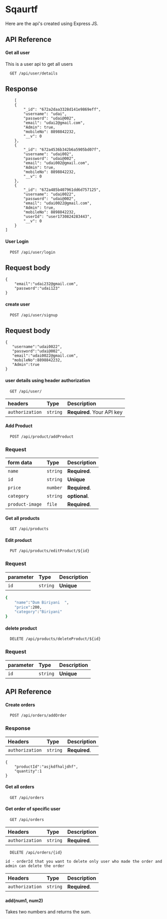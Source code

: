 
# Sqaurtf

Here are the api's created using Express JS.

## API Reference

#### Get all user
This is a user api to get all users
```http
  GET /api/user/details
```
## Response

```response
    [
    {
        "_id": "672a2daa3328d141e9869eff",
        "username": "udai",
        "password": "udai@002",
        "email": "udai2@gmail.com",
        "Admin": true,
        "mobileNo": 8898842232,
        "__v": 0
    },
    {
        "_id": "672a4536b342b6a5905bd07f",
        "username": "udai002",
        "password": "udai@002",
        "email": "udai002@gmail.com",
        "Admin": true,
        "mobileNo": 8898842232,
        "__v": 0
    },
    {
        "_id": "672a485b407961dd6d757125",
        "username": "udai0022",
        "password": "udai@002",
        "email": "udai0022@gmail.com",
        "Admin": true,
        "mobileNo": 8898842232,
        "userId": "user1730824283443",
        "__v": 0
    }
]

```

#### User Login

```http
  POST /api/user/login
```

## Request body
```request
{
    "email":"udai232@gmail.com",
    "password":"udai123"
}
```
#### create user

```http
  POST /api/user/signup
```
## Request body
```request
{
   "username":"udai0022",
   "password":"udai@002",
   "email":"udai0022@gmail.com",
   "mobileNo":8898842232,
   "Admin":true
}
```


#### user details using header authorization

```http
  GET /api/user/
```
| headers | Type     | Description                |
| :-------- | :------- | :------------------------- |
| `authorization` | `string` | **Required**. Your API key |

#### Add Product 

```http
  POST /api/product/addProduct
```
### Request 

| form data | Type     | Description                |
| :-------- | :------- | :------------------------- |
| `name` | `string` | **Required**. |
| `id` | `string` | **Unique** |
| `price` | `number` | **Required**. |
| `category` | `string` | **optional**. |
| `product-image` | `file` | **Required**. |


#### Get all products

```http
  GET /api/products
```

#### Edit product

```http
  PUT /api/products/editProduct/${id}
```

### Request 
| parameter | Type     | Description                |
| :-------- | :------- | :------------------------- |
| `id` | `string` | **Unique** |


```bash
{
    "name":"Dum Biriyani  ",
    "price":200,
    "category":"Biriyani"
}
```
#### delete product 

```http
  DELETE /api/products/deleteProduct/${id}
```
### Request 

| parameter | Type     | Description                |
| :-------- | :------- | :------------------------- |
| `id` | `string` | **Unique** |


## API Reference

#### Create orders

```http
  POST /api/orders/addOrder
```

### Response

| Headers | Type     | Description                |
| :-------- | :------- | :------------------------- |
| `authorization` | `string` | **Required**.|

```
{
    "productId":"asjkdfhaljdhf",
    "quantity":1
}

```
#### Get all orders

```http
  GET /api/orders
```

#### Get order of specific user

```http
  GET /api/orders
```

| Headers | Type     | Description                       |
| :-------- | :------- | :-------------------------------- |
| `authorization`      | `string` | **Required**. |



```http
  DELETE /api/orders/{id}
```
```
id - orderId that you want to delete only user who made the order and admin can delete the order
```

| Headers | Type     | Description                       |
| :-------- | :------- | :-------------------------------- |
| `authorization`      | `string` | **Required**. |

#### add(num1, num2)

Takes two numbers and returns the sum.

